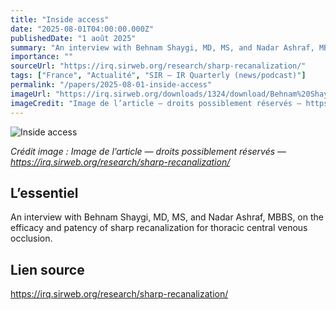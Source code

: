 ```yaml
---
title: "Inside access"
date: "2025-08-01T04:00:00.000Z"
publishedDate: "1 août 2025"
summary: "An interview with Behnam Shaygi, MD, MS, and Nadar Ashraf, MBBS, on the efficacy and patency of sharp recanalization for thoracic central venous occlusion."
importance: ""
sourceUrl: "https://irq.sirweb.org/research/sharp-recanalization/"
tags: ["France", "Actualité", "SIR — IR Quarterly (news/podcast)"]
permalink: "/papers/2025-08-01-inside-access"
imageUrl: "https://irq.sirweb.org/downloads/1324/download/Behnam%20Shaygi.jpeg?cb=de8115b0f402e0589e953de70055ec47&amp;w=900"
imageCredit: "Image de l’article — droits possiblement réservés — https://irq.sirweb.org/research/sharp-recanalization/"
---
```


![Inside access](https://irq.sirweb.org/downloads/1324/download/Behnam%20Shaygi.jpeg?cb=de8115b0f402e0589e953de70055ec47&amp;w=900)

*Crédit image : Image de l’article — droits possiblement réservés — https://irq.sirweb.org/research/sharp-recanalization/*

## L’essentiel

An interview with Behnam Shaygi, MD, MS, and Nadar Ashraf, MBBS, on the efficacy and patency of sharp recanalization for thoracic central venous occlusion.

## Lien source

https://irq.sirweb.org/research/sharp-recanalization/
